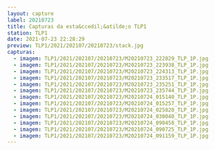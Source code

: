 ```yaml
---
layout: capture
label: 20210723
title: Capturas da esta&ccedil;&atilde;o TLP1
station: TLP1
date: 2021-07-23 22:28:29
preview: TLP1/2021/202107/20210723/stack.jpg
capturas:
  - imagem: TLP1/2021/202107/20210723/M20210723_222829_TLP_1P.jpg
  - imagem: TLP1/2021/202107/20210723/M20210723_223938_TLP_1P.jpg
  - imagem: TLP1/2021/202107/20210723/M20210723_224313_TLP_1P.jpg
  - imagem: TLP1/2021/202107/20210723/M20210723_233517_TLP_1P.jpg
  - imagem: TLP1/2021/202107/20210723/M20210723_235251_TLP_1P.jpg
  - imagem: TLP1/2021/202107/20210723/M20210723_235744_TLP_1P.jpg
  - imagem: TLP1/2021/202107/20210723/M20210724_015140_TLP_1P.jpg
  - imagem: TLP1/2021/202107/20210723/M20210724_015257_TLP_1P.jpg
  - imagem: TLP1/2021/202107/20210723/M20210724_025828_TLP_1P.jpg
  - imagem: TLP1/2021/202107/20210723/M20210724_030040_TLP_1P.jpg
  - imagem: TLP1/2021/202107/20210723/M20210724_090458_TLP_1P.jpg
  - imagem: TLP1/2021/202107/20210723/M20210724_090725_TLP_1P.jpg
  - imagem: TLP1/2021/202107/20210723/M20210724_091159_TLP_1P.jpg
---
```

